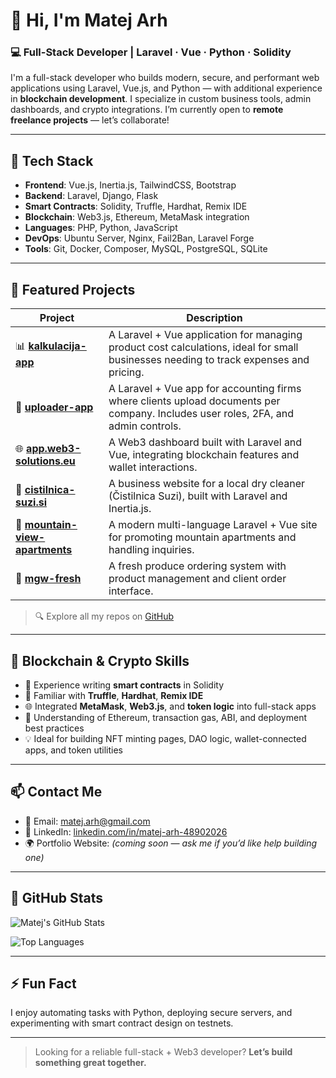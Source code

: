 # 👋 Hi, I'm Matej Arh

### 💻 Full-Stack Developer | Laravel · Vue · Python · Solidity

I'm a full-stack developer who builds modern, secure, and performant web applications using Laravel, Vue.js, and Python — with additional experience in **blockchain development**. I specialize in custom business tools, admin dashboards, and crypto integrations. I’m currently open to **remote freelance projects** — let’s collaborate!

---

## 🔧 Tech Stack

- **Frontend**: Vue.js, Inertia.js, TailwindCSS, Bootstrap
- **Backend**: Laravel, Django, Flask
- **Smart Contracts**: Solidity, Truffle, Hardhat, Remix IDE
- **Blockchain**: Web3.js, Ethereum, MetaMask integration
- **Languages**: PHP, Python, JavaScript
- **DevOps**: Ubuntu Server, Nginx, Fail2Ban, Laravel Forge
- **Tools**: Git, Docker, Composer, MySQL, PostgreSQL, SQLite

---

## 🚀 Featured Projects

| Project | Description |
|--------|-------------|
| 📊 [**kalkulacija-app**](https://github.com/matejarh/kalkulacija-app) | A Laravel + Vue application for managing product cost calculations, ideal for small businesses needing to track expenses and pricing. |
| 🧾 [**uploader-app**](https://github.com/matejarh/uploader-app) | A Laravel + Vue app for accounting firms where clients upload documents per company. Includes user roles, 2FA, and admin controls. |
| 🌐 [**app.web3-solutions.eu**](https://app.web3-solutions.eu) | A Web3 dashboard built with Laravel and Vue, integrating blockchain features and wallet interactions. |
| 🧺 [**cistilnica-suzi.si**](https://github.com/matejarh/cistilnica-suzi.si) | A business website for a local dry cleaner (Čistilnica Suzi), built with Laravel and Inertia.js. |
| 🏡 [**mountain-view-apartments**](https://github.com/matejarh/mountain-view-apartments) | A modern multi-language Laravel + Vue site for promoting mountain apartments and handling inquiries. |
| 🥬 [**mgw-fresh**](https://github.com/matejarh/mgw-fresh) | A fresh produce ordering system with product management and client order interface. |

> 🔍 Explore all my repos on [GitHub](https://github.com/matejarh?tab=repositories)

---

## 💸 Blockchain & Crypto Skills

- 🧠 Experience writing **smart contracts** in Solidity
- 🧪 Familiar with **Truffle**, **Hardhat**, **Remix IDE**
- 🌐 Integrated **MetaMask**, **Web3.js**, and **token logic** into full-stack apps
- 🔐 Understanding of Ethereum, transaction gas, ABI, and deployment best practices
- 💡 Ideal for building NFT minting pages, DAO logic, wallet-connected apps, and token utilities

---

## 📫 Contact Me

- 📧 Email: [matej.arh@gmail.com](mailto:matej.arh@gmail.com)
- 💼 LinkedIn: [linkedin.com/in/matej-arh-48902026](https://www.linkedin.com/in/matej-arh-48902026/)
- 🌍 Portfolio Website: *(coming soon — ask me if you’d like help building one)*

---

## 🧰 GitHub Stats

![Matej's GitHub Stats](https://github-readme-stats.vercel.app/api?username=matejarh&show_icons=true&theme=tokyonight&count_private=true)

![Top Languages](https://github-readme-stats.vercel.app/api/top-langs/?username=matejarh&layout=compact&theme=tokyonight)

---

## ⚡ Fun Fact

I enjoy automating tasks with Python, deploying secure servers, and experimenting with smart contract design on testnets.

---

> Looking for a reliable full-stack + Web3 developer? **Let’s build something great together.**
